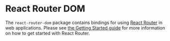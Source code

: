 # React Router DOM

The `react-router-dom` package contains bindings for using [React
Router](https://github.com/remix-run/react-router) in web applications.
Please see [the Getting Started guide](https://github.com/remix-run/react-router/blob/main/docs/getting-started/tutorial.md) for more information on how to get started with React Router.
